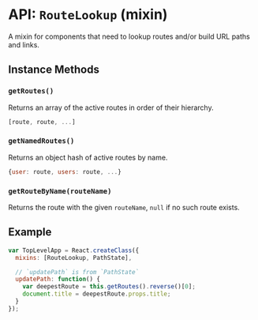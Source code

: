 API: `RouteLookup` (mixin)
==========================

A mixin for components that need to lookup routes and/or build URL paths
and links.

Instance Methods
----------------

### `getRoutes()`

Returns an array of the active routes in order of their hierarchy.

```js
[route, route, ...]
```

### `getNamedRoutes()`

Returns an object hash of active routes by name.

```js
{user: route, users: route, ...}
```

### `getRouteByName(routeName)`

Returns the route with the given `routeName`, `null` if no such route exists.

Example
-------

```js
var TopLevelApp = React.createClass({
  mixins: [RouteLookup, PathState],

  // `updatePath` is from `PathState`
  updatePath: function() {
    var deepestRoute = this.getRoutes().reverse()[0];
    document.title = deepestRoute.props.title;
  }
});
```

